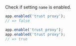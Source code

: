 Check if setting `name` is enabled.

```js
app.enabled('trust proxy');
// => false

app.enable('trust proxy');
app.enabled('trust proxy');
// => true
```
